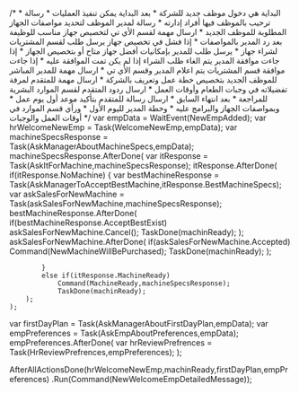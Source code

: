 ﻿ /*
	* البداية هي دخول موظف جديد للشركة
	* بعد البداية يمكن تنفيذ العمليات
		* رسالة ترحيب بالموظف فيها أفراد إدارته
		* رسالة لمدير الموظف لتحديد مواصفات الجهاز المطلوبة للموظف الجديد
			* ارسال مهمة لقسم الأي تي لتخصيص جهاز مناسب للوظيفة بعد رد المدير بالمواصفات
				* إذا فشل في تخصيص جهاز يرسل طلب لقسم المشتريات لشراء جهاز
				* يرسل طلب للمدير بإمكانيات أفضل جهاز متاح أو بتخصيص الجهاز
					* إذا جاءت موافقة المدير يتم الغاء طلب الشراء إذا لم يكن تمت الموافقة عليه
					* إذا جاءت موافقة قسم المشتريات يتم اعلام المدير وقسم الأي تي
		* ارسال مهمة للمدير المباشر للموظف الجديد بتخصيص خطة عمل وتعريف بالشركة
		* ارسال مهمة للمتقدم لمرفة تفضيلاته في وجبات الطعام وأوقات العمل
			* ارسال ردود المتقدم لقسم الموارد البشرية للمراجعة
	* بعد انتهاء السابق
		* ارسال رسالة للمتقدم بتأكيد موعد أول يوم عمل
		* وبمواصفات الجهاز والبرامج عليه 
		* وخطة المدير لليوم الأول
		* ورأي قسم الموارد في أوقات العمل والوجبات
*/
var empData = WaitEvent(NewEmpAdded);
var hrWelcomeNewEmp = Task(WelcomeNewEmp,empData);
var machineSpecsResponse = Task(AskManagerAboutMachineSpecs,empData);
machineSpecsResponse.AfterDone(
		var itResponse = Task(AskItForMachine,machineSpecsResponse);
		itResponse.AfterDone(
			if(itResponse.NoMachine)
			{
				var bestMachineResponse = Task(AskManagerToAcceptBestMachine,itResponse.BestMachineSpecs);
				var askSalesForNewMachine = Task(askSalesForNewMachine,machineSpecsResponse);
				bestMachineResponse.AfterDone(
					if(bestMachineResponse.AcceptBestExist)
						askSalesForNewMachine.Cancel();
						TaskDone(machinReady);
				);
				askSalesForNewMachine.AfterDone(
					if(askSalesForNewMachine.Accepted)
						Command(NewMachineWillBePurchased);
						TaskDone(machinReady);
				);
				
			}
			else if(itResponse.MachineReady)
				Command(MachineReady,machineSpecsResponse);
				TaskDone(machinReady);
		);
	);
var firstDayPlan = Task(AskManagerAboutFirstDayPlan,empData);
var empPreferences = Task(AskEmpAboutPreferences,empData);
empPreferences.AfterDone(
	var hrReviewPrefrences = Task(HrReviewPrefrences,empPreferences);
);

AfterAllActionsDone(hrWelcomeNewEmp,machinReady,firstDayPlan,empPreferences)
	.Run(Command(NewWelcomeEmpDetailedMessage));